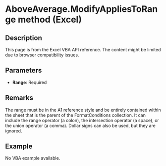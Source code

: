 # AboveAverage.ModifyAppliesToRange method (Excel)

## Description
This page is from the Excel VBA API reference. The content might be limited due to browser compatibility issues.

## Parameters
- **Range**: Required

## Remarks
The range must be in the A1 reference style and be entirely contained within the sheet that is the parent of the FormatConditions collection. It can include the range operator (a colon), the intersection operator (a space), or the union operator (a comma). Dollar signs can also be used, but they are ignored.

## Example
No VBA example available.
